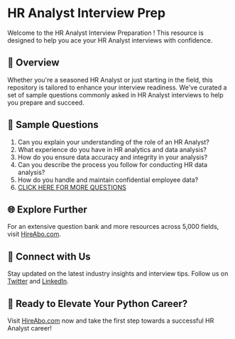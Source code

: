 # HR Analyst Interview Prep

Welcome to the HR Analyst Interview Preparation ! This resource is designed to help you ace your HR Analyst interviews with confidence.

## 🚀 Overview

Whether you're a seasoned HR Analyst or just starting in the field, this repository is tailored to enhance your interview readiness. We've curated a set of sample questions commonly asked in HR Analyst interviews to help you prepare and succeed.

## 📝 Sample Questions

1. Can you explain your understanding of the role of an HR Analyst?
2. What experience do you have in HR analytics and data analysis?
3. How do you ensure data accuracy and integrity in your analysis?
4. Can you describe the process you follow for conducting HR data analysis?
5. How do you handle and maintain confidential employee data?
6. [CLICK HERE FOR MORE QUESTIONS](https://hireabo.com/job/1_1_7/HR%20Analyst)

## 🌐 Explore Further

For an extensive question bank and more resources across 5,000 fields, visit [HireAbo.com](https://www.hireabo.com).

## 📱 Connect with Us

Stay updated on the latest industry insights and interview tips. Follow us on [Twitter](https://twitter.com/hireabo) and [LinkedIn](https://www.linkedin.com/in/hire-abo-3609972a8/).

## 🚀 Ready to Elevate Your Python Career?

Visit [HireAbo.com](https://www.hireabo.com) now and take the first step towards a successful HR Analyst career!